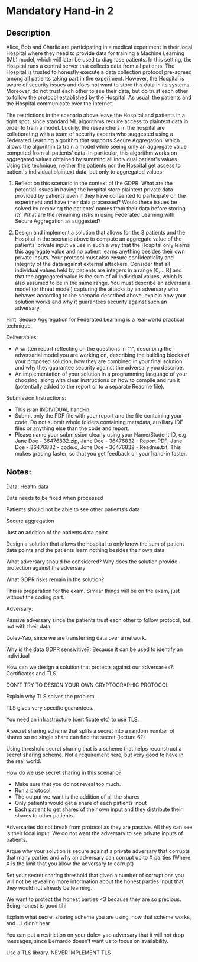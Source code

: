 # Mandatory Hand-in 2

## Description

Alice, Bob and Charlie are participating in a medical experiment in their local Hospital where they need to provide data for training a Machine Learning (ML) model, which will later be used to diagnose patients. In this setting, the Hospital runs a central server that collects data from all patients. The Hospital is trusted to honestly execute a data collection protocol pre-agreed among all patients taking part in the experiment. However, the Hospital is aware of security issues and does not want to store this data in its systems. Moreover, do not trust each other to see their data, but do trust each other to follow the protocol established by the Hospital. As usual, the patients and the Hospital communicate over the Internet.

The restrictions in the scenario above leave the Hospital and patients in a tight spot, since standard ML algorithms require access to plaintext data in order to train a model. Luckily, the researchers in the hospital are collaborating with a team of security experts who suggested using a Federated Learning algorithm that supports Secure Aggregation, which allows the algorithm to train a model while seeing only an aggregate value computed from all patients' data. In particular, this algorithm works on aggregated values obtained by summing all individual patient's values. Using this technique, neither the patients nor the Hospital get access to patient's individual plaintext data, but only to aggregated values.

1) Reflect on this scenario in the context of the GDPR: What are the potential issues in having the hospital store plaintext private data provided by patients even if they have consented to participate on the experiment and have their data processed? Would these issues be solved by removing the patients' names from their data before storing it?  What are the remaining risks in using Federated Learning with Secure Aggregation as suggested?

2) Design and implement a solution that allows for the 3 patients and the Hospital in the scenario above to compute an aggregate value of the patients' private input values in such a way that the Hospital only learns this aggregate value and no patient learns anything besides their own private inputs. Your protocol must also ensure confidentiality and integrity of the data against external attackers. Consider that all individual values held by patients are integers in a range [0,...,R] and that the aggregated value is the sum of all individual values, which is also assumed to be in the same range. You must describe an adversarial model (or threat model) capturing the attacks by an adversary who behaves according to the scenario described above, explain how your solution works and why it guarantees security against such an adversary.

Hint: Secure Aggregation for Federated Learning is a real-world practical technique.

Deliverables:

- A written report reflecting on the questions in "1", describing the adversarial model you are working on, describing the building blocks of your proposed solution, how they are combined in your final solution and why they guarantee security against the adversary you describe.
- An implementation of your solution in a programming language of your choosing, along with clear instructions on how to compile and run it (potentially added to the report or to a separate Readme file).

Submission Instructions:

- This is an INDIVIDUAL hand-in.
- Submit only the PDF file with your report and the file containing your code. Do not submit whole folders containing metadata, auxiliary IDE files or anything else than the code and report.
- Please name your submission clearly using your Name/Student ID, e.g. Jane Doe - 36476832.zip, Jane Doe - 36476832 - Report.PDF, Jane Doe - 36476832 - code.c, Jone Doe - 36476832 - Readme.txt. This makes grading faster, so that you get feedback on your hand-in faster.

## Notes:

Data: Health data

Data needs to be fixed when processed

Patients should not be able to see other patients’s data

Secure aggregation

Just an addition of the patients data point

Design a solution that allows the hospital to only know the sum of patient data points and the patients learn nothing besides their own data. 

What adversary should be considered? Why does the solution provide protection against the adversary

What GDPR risks remain in the solution? 

This is preparation for the exam. Similar things will be on the exam, just without the coding part.

Adversary: 

Passive adversary since the patients trust each other to follow protocol, but not with their data.

Dolev-Yao, since we are transferring data over a network.

Why is the data GDPR sensivitive?: Because it can be used to identify an individual

How can we design a solution that protects against our adversaries?: Certificates and TLS

DON’T TRY TO DESIGN YOUR OWN CRYPTOGRAPHIC PROTOCOL

Explain why TLS solves the problem.

TLS gives very specific guarantees.

You need an infrastructure (certificate etc) to use TLS.

A secret sharing scheme that splits a secret into a random number of shares so no single share can find the secret (lecture 6?)

Using threshold secret sharing that is a scheme that helps reconstruct a secret sharing scheme. Not a requirement here, but very good to have in the real world.

How do we use secret sharing in this scenario?: 

- Make sure that you do not reveal too much.
- Run a protocol.
- The output we want is the addition of all the shares
- Only patients would get a share of each patients input
- Each patient to get shares of their own input and they distribute their shares to other patients.

Adversaries do not break from protocol as they are passive. All they can see is their local input. We do not want the adversary to see private inputs of patients.

Argue why your solution is secure against a private adversary that corrupts that many parties and why an adversary can corrupt up to X parties (Where X is the limit that you allow the adversary to corrupt)

Set your secret sharing threshold that given a number of corruptions you will not be revealing more information about the honest parties input that they would not already be learning.

We want to protect the honest parties <3 because they are so precious. Being honest is good tihi

Explain what secret sharing scheme you are using, how that scheme works, and… I didn’t hear

You can put a restriction on your dolev-yao adversary that it will not drop messages, since Bernardo doesn’t want us to focus on availability.

Use a TLS library. NEVER IMPLEMENT TLS